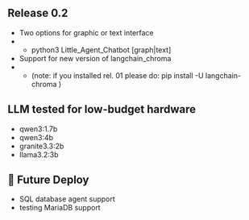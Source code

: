 ## Release 0.2
- Two options for graphic or text interface
- - python3 Little_Agent_Chatbot [graph|text]
- Support for new version of langchain_chroma
- - (note: if you installed rel. 01 please do: pip install -U langchain-chroma )


## LLM tested for low-budget hardware
- qwen3:1.7b
- qwen3:4b
- granite3.3:2b
- llama3.2:3b

## 🔮 Future Deploy
-  SQL database agent support
-  testing MariaDB support
